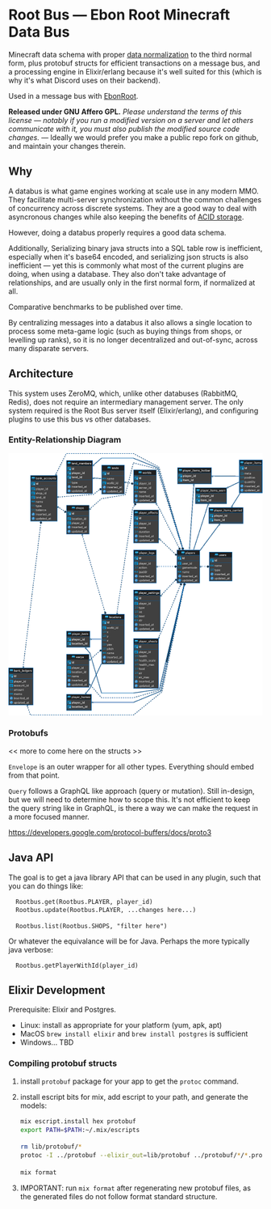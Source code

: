 # Root Bus — Ebon Root Minecraft Data Bus

Minecraft data schema with proper [data normalization](https://en.wikipedia.org/wiki/Database_normalization) to the third normal form,
plus protobuf structs for efficient transactions on a message bus, and a
processing engine in Elixir/erlang because it's well suited for this (which is
why it's what Discord uses on their backend).

Used in a message bus with [EbonRoot](https://ebonroot.com).

**Released under GNU Affero GPL.** *Please understand the terms of this license — notably if you run a modified version on a server and let others communicate with it, you must also publish the modified source code changes.* — Ideally we would prefer you make a public repo fork on github, and maintain your changes therein.


## Why

A databus is what game engines working at scale use in any modern MMO.  They
facilitate multi-server synchronization without the common challenges of
concurrency across discrete systems.  They are a good way to deal with
asyncronous changes while also keeping the benefits of [ACID storage](https://en.wikipedia.org/wiki/ACID).

However, doing a databus properly requires a good data schema.

Additionally, Serializing binary java structs into a SQL table row is
inefficient, especially when it's base64 encoded, and serializing json
structs is also inefficient — yet this is commonly what most of the current
plugins are doing, when using a database.  They also don't take advantage
of relationships, and are usually only in the first normal form, if normalized
at all.

Comparative benchmarks to be published over time.

By centralizing messages into a databus it also allows a single location
to process some meta-game logic (such as buying things from shops, or
levelling up ranks), so it is no longer decentralized and out-of-sync, across
many disparate servers.

## Architecture

This system uses ZeroMQ, which, unlike other databuses (RabbitMQ, Redis), does
not require an intermediary management server.  The only system required is
the Root Bus server itself (Elixir/erlang), and configuring plugins to use this
bus vs other databases.

### Entity-Relationship Diagram

![ER Diagram](/docs/ER-diagram.png)

### Protobufs

<< more to come here on the structs >>

`Envelope` is an outer wrapper for all other types.  Everything should embed
from that point.

`Query` follows a GraphQL like approach (query or mutation).  Still in-design,
but we will need to determine how to scope this. It's not efficient to keep
the query string like in GraphQL, is there a way we can make the request in a
more focused manner.

https://developers.google.com/protocol-buffers/docs/proto3

## Java API

The goal is to get a java library API that can be used in any plugin, such that
you can do things like:

```
  Rootbus.get(Rootbus.PLAYER, player_id)
  Rootbus.update(Rootbus.PLAYER, ...changes here...)

  Rootbus.list(Rootbus.SHOPS, "filter here")
```

Or whatever the equivalance will be for Java.  Perhaps the more typically java verbose:

```
  Rootbus.getPlayerWithId(player_id)
```

## Elixir Development

Prerequisite: Elixir and Postgres.

* Linux: install as appropriate for your platform (yum, apk, apt)
* MacOS `brew install elixir` and `brew install postgres` is sufficient
* Windows... TBD


### Compiling protobuf structs

1. install `protobuf` package for your app to get the `protoc` command.
2. install escript bits for mix, add escript to your path, and generate the models:

   ```bash
   mix escript.install hex protobuf
   export PATH=$PATH:~/.mix/escripts

   rm lib/protobuf/*
   protoc -I ../protobuf --elixir_out=lib/protobuf ../protobuf/*/*.proto

   mix format
   ```

3. IMPORTANT: run `mix format` after regenerating new protobuf files, as the
   generated files do not follow format standard structure.
